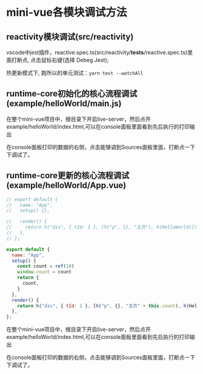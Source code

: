 # mini-vue各模块调试方法

## reactivity模块调试(src/reactivity)

vscode中jest插件，reactive.spec.ts(src/reactivity/__tests__/reactive.spec.ts)里面打断点, 点击鼠标右键(选择 Debeg Jest);

热更新模式下, 跑所以的单元测试：`yarn test --watchAll`

## runtime-core初始化的核心流程调试(example/helloWorld/main.js)

在整个mini-vue项目中，根目录下开启live-server，然后点开example/helloWorld/index.html,可以在console面板里面看到先后执行的打印输出

在console面板打印的数据的右侧，点击能够调到Sources面板里面，打断点一下下调试了。

## runtime-core更新的核心流程调试(example/helloWorld/App.vue)

```js
// export default {
//   name: "App",
//   setup() {},

//   render() {
//     return h("div", { tId: 1 }, [h("p", {}, "主页"), h(HelloWorld)]);
//   },
// };

export default {
  name: "App",
  setup() {
    const count = ref(10)
    window.count = count
    return {
      count,
    }
  },
  render() {
    return h("div", { tId: 1 }, [h("p", {}, "主页" + this.count), h(HelloWorld)]);
  },
};
```

在整个mini-vue项目中，根目录下开启live-server，然后点开example/helloWorld/index.html,可以在console面板里面看到先后执行的打印输出

在console面板打印的数据的右侧，点击能够调到Sources面板里面，打断点一下下调试了。
